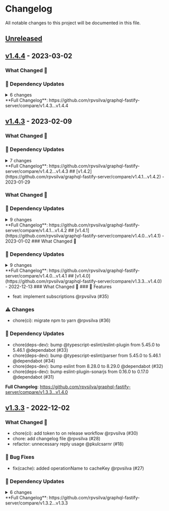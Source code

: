 # Changelog

All notable changes to this project will be documented in this file.

## [Unreleased](https://github.com/rpvsilva/graphql-fastify-server/compare/v1.4.4...HEAD)

## [v1.4.4](https://github.com/rpvsilva/graphql-fastify-server/compare/v1.4.3...v1.4.4) - 2023-03-02

### What Changed 👀

### 🧩 Dependency Updates

<details>
<summary>6 changes</summary>
- chore(deps-dev): bump @typescript-eslint/eslint-plugin from 5.52.0 to 5.53.0 @dependabot (#67)
- chore(deps-dev): bump @typescript-eslint/parser from 5.52.0 to 5.53.0 @dependabot (#66)
- chore(deps-dev): bump @typescript-eslint/parser from 5.51.0 to 5.52.0 @dependabot (#64)
- chore(deps-dev): bump @typescript-eslint/eslint-plugin from 5.51.0 to 5.52.0 @dependabot (#63)
- chore(deps-dev): bump eslint from 8.33.0 to 8.34.0 @dependabot (#62)
- chore(deps): bump fastify from 4.12.0 to 4.13.0 @dependabot (#65)

</details>
**Full Changelog**: https://github.com/rpvsilva/graphql-fastify-server/compare/v1.4.3...v1.4.4

## [v1.4.3](https://github.com/rpvsilva/graphql-fastify-server/compare/v1.4.2...v1.4.3) - 2023-02-09

### What Changed 👀

### 🧩 Dependency Updates

<details>
<summary>7 changes</summary>
- chore(deps-dev): bump @typescript-eslint/parser from 5.49.0 to 5.51.0 @dependabot (#61)
- chore(deps): bump @graphql-tools/utils from 9.1.1 to 9.2.1 @dependabot (#60)
- chore(deps-dev): bump @typescript-eslint/eslint-plugin from 5.49.0 to 5.51.0 @dependabot (#59)
- chore(deps-dev): bump eslint from 8.32.0 to 8.33.0 @dependabot (#58)
- chore(deps): bump graphql-jit from 0.7.4 to 0.8.0 @dependabot (#57)
- chore(deps-dev): bump dts-bundle-generator from 7.1.0 to 7.2.0 @dependabot (#56)
- chore(deps): bump ioredis from 5.2.4 to 5.3.0 @dependabot (#55)
</details>
**Full Changelog**: https://github.com/rpvsilva/graphql-fastify-server/compare/v1.4.2...v1.4.3
## [v1.4.2](https://github.com/rpvsilva/graphql-fastify-server/compare/v1.4.1...v1.4.2) - 2023-01-29

### What Changed 👀

### 🧩 Dependency Updates

<details>
<summary>9 changes</summary>
- chore(deps-dev): bump @typescript-eslint/eslint-plugin from 5.48.0 to 5.49.0 @dependabot (#54)
- chore(deps): bump fastify from 4.11.0 to 4.12.0 @dependabot (#53)
- chore(deps-dev): bump @typescript-eslint/parser from 5.48.0 to 5.49.0 @dependabot (#52)
- chore(deps-dev): bump eslint-plugin-sonarjs from 0.17.0 to 0.18.0 @dependabot (#51)
- chore(deps-dev): bump eslint-plugin-import from 2.26.0 to 2.27.5 @dependabot (#50)
- chore(deps-dev): bump eslint from 8.31.0 to 8.32.0 @dependabot (#49)
- chore(deps-dev): bump @commitlint/config-conventional from 17.3.0 to 17.4.0 @dependabot (#46)
- chore(deps-dev): bump @commitlint/cli from 17.3.0 to 17.4.1 @dependabot (#47)
- chore(deps): bump json5 from 1.0.1 to 1.0.2 @dependabot (#48)
</details>
**Full Changelog**: https://github.com/rpvsilva/graphql-fastify-server/compare/v1.4.1...v1.4.2
## [v1.4.1](https://github.com/rpvsilva/graphql-fastify-server/compare/v1.4.0...v1.4.1) - 2023-01-02
### What Changed 👀

### 🧩 Dependency Updates

<details>
<summary>9 changes</summary>
- chore(deps-dev): bump @typescript-eslint/eslint-plugin from 5.47.0 to 5.48.0 @dependabot (#43)
- chore(deps): bump readable-stream from 4.2.0 to 4.3.0 @dependabot (#41)
- chore(deps-dev): bump eslint from 8.30.0 to 8.31.0 @dependabot (#40)
- chore(deps-dev): bump @typescript-eslint/parser from 5.47.0 to 5.48.0 @dependabot (#42)
- chore(deps-dev): bump eslint-config-prettier from 8.5.0 to 8.6.0 @dependabot (#44)
- chore(deps): bump fastify from 4.10.2 to 4.11.0 @dependabot (#45)
- chore(deps-dev): bump @typescript-eslint/eslint-plugin from 5.45.1 to 5.47.0 @dependabot (#37)
- chore(deps-dev): bump eslint from 8.29.0 to 8.30.0 @dependabot (#38)
- chore(deps-dev): bump @typescript-eslint/parser from 5.45.1 to 5.47.0 @dependabot (#39)
</details>
**Full Changelog**: https://github.com/rpvsilva/graphql-fastify-server/compare/v1.4.0...v1.4.1
## [v1.4.0](https://github.com/rpvsilva/graphql-fastify-server/compare/v1.3.3...v1.4.0) - 2022-12-13
### What Changed 👀
### 🚀 Features

- feat: implement subscriptions @rpvsilva (#35)

### ⚠️ Changes

- chore(ci): migrate npm to yarn @rpvsilva (#36)

### 🧩 Dependency Updates

- chore(deps-dev): bump @typescript-eslint/eslint-plugin from 5.45.0 to 5.46.1 @dependabot (#33)
- chore(deps-dev): bump @typescript-eslint/parser from 5.45.0 to 5.46.1 @dependabot (#34)
- chore(deps-dev): bump eslint from 8.28.0 to 8.29.0 @dependabot (#32)
- chore(deps-dev): bump eslint-plugin-sonarjs from 0.16.0 to 0.17.0 @dependabot (#31)

**Full Changelog**: https://github.com/rpvsilva/graphql-fastify-server/compare/v1.3.3...v1.4.0

## [v1.3.3](https://github.com/rpvsilva/graphql-fastify-server/compare/v1.3.3...v1.3.3) - 2022-12-02

### What Changed 👀

- chore(ci): add token to on release workflow @rpvsilva (#30)
- chore: add changelog file @rpvsilva (#28)
- refactor: unnecessary reply usage @pkulcsarnr (#18)

### 🐛 Bug Fixes

- fix(cache): added operationName to cacheKey @rpvsilva (#27)

### 🧩 Dependency Updates

<details>
<summary>6 changes</summary>
- chore(deps): bump amannn/action-semantic-pull-request from 4 to 5 @dependabot (#21)
- chore(deps-dev): bump @typescript-eslint/eslint-plugin from 5.44.0 to 5.45.0 @dependabot (#23)
- chore(deps-dev): bump @types/ioredis from 4.28.10 to 5.0.0 @dependabot (#25)
- chore(deps-dev): bump @typescript-eslint/parser from 5.44.0 to 5.45.0 @dependabot (#24)
- chore(deps-dev): bump prettier from 2.7.1 to 2.8.0 @dependabot (#22)
- chore(deps): bump actions/setup-node from 2 to 3 @dependabot (#20)
</details>
**Full Changelog**: https://github.com/rpvsilva/graphql-fastify-server/compare/v1.3.2...v1.3.3
